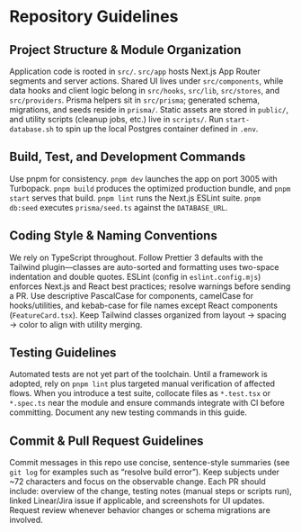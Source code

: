# Repository Guidelines

## Project Structure & Module Organization
Application code is rooted in `src/`. `src/app` hosts Next.js App Router segments and server actions. Shared UI lives under `src/components`, while data hooks and client logic belong in `src/hooks`, `src/lib`, `src/stores`, and `src/providers`. Prisma helpers sit in `src/prisma`; generated schema, migrations, and seeds reside in `prisma/`. Static assets are stored in `public/`, and utility scripts (cleanup jobs, etc.) live in `scripts/`. Run `start-database.sh` to spin up the local Postgres container defined in `.env`.

## Build, Test, and Development Commands
Use pnpm for consistency. `pnpm dev` launches the app on port 3005 with Turbopack. `pnpm build` produces the optimized production bundle, and `pnpm start` serves that build. `pnpm lint` runs the Next.js ESLint suite. `pnpm db:seed` executes `prisma/seed.ts` against the `DATABASE_URL`.

## Coding Style & Naming Conventions
We rely on TypeScript throughout. Follow Prettier 3 defaults with the Tailwind plugin—classes are auto-sorted and formatting uses two-space indentation and double quotes. ESLint (config in `eslint.config.mjs`) enforces Next.js and React best practices; resolve warnings before sending a PR. Use descriptive PascalCase for components, camelCase for hooks/utilities, and kebab-case for file names except React components (`FeatureCard.tsx`). Keep Tailwind classes organized from layout → spacing → color to align with utility merging.

## Testing Guidelines
Automated tests are not yet part of the toolchain. Until a framework is adopted, rely on `pnpm lint` plus targeted manual verification of affected flows. When you introduce a test suite, collocate files as `*.test.tsx` or `*.spec.ts` near the module and ensure commands integrate with CI before committing. Document any new testing commands in this guide.

## Commit & Pull Request Guidelines
Commit messages in this repo use concise, sentence-style summaries (see `git log` for examples such as “resolve build error”). Keep subjects under ~72 characters and focus on the observable change. Each PR should include: overview of the change, testing notes (manual steps or scripts run), linked Linear/Jira issue if applicable, and screenshots for UI updates. Request review whenever behavior changes or schema migrations are involved.
